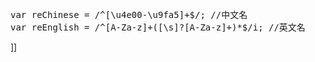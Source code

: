 <div class="cnblogs_Highlighter">
<pre class="brush:javascript;gutter:true;">var reChinese = /^[\u4e00-\u9fa5]+$/; //中文名
var reEnglish = /^[A-Za-z]+([\s]?[A-Za-z]+)*$/i; //英文名
</pre>
</div>]]